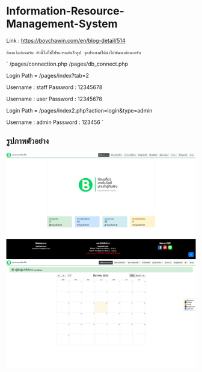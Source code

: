 # Information-Resource-Management-System

Link : <https://boychawin.com/en/blog-detail/514>

`ต้องแจ้งก่อนครับ ตัวนี้ไม่ใช่โปรแกรมสำเร็จรูป จุดประสงค์ให้นำไปพัฒนาต่อนะครับ`

`
/pages/connection.php
/pages/db_connect.php

Login Path = /pages/index?tab=2

Username : staff
Password : 12345678

Username : user
Password : 12345678

Login Path = /pages/index2.php?action=login&type=admin

Username : admin
Password : 123456
`

## รูปภาพตัวอย่าง

![admin](/images/admin.png)
![user](/images/user.png)
